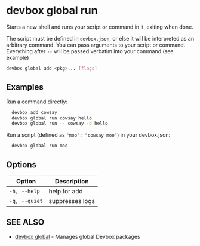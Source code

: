 # devbox global run

Starts a new shell and runs your script or command in it, exiting when done.

The script must be defined in `devbox.json`, or else it will be interpreted as an arbitrary command. You can pass arguments to your script or command. Everything after `--` will be passed verbatim into your command (see example)

```bash
devbox global add <pkg>... [flags]
```

## Examples

Run a command directly:

```bash
  devbox add cowsay
  devbox global run cowsay hello
  devbox global run -- cowsay -d hello
```

Run a script (defined as `"moo": "cowsay moo"`) in your devbox.json:

```bash
  devbox global run moo
```

## Options

<!-- Markdown Table of Options -->
| Option | Description |
| --- | --- |
| `-h, --help` | help for add |
| `-q, --quiet` | suppresses logs |

## SEE ALSO

* [devbox global](devbox_global.md)	 - Manages global Devbox packages
